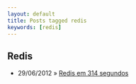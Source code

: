 ```yaml
---
layout: default
title: Posts tagged redis
keywords: [redis]
---
```

<h2 class="category">Redis</h2>
<ul class="posts">
<li>
<p>
<span class="date">29/06/2012</span> &raquo;
<a href="/blog/redis-em-314-segundos">Redis em 314 segundos</a>
</p>
</li>
</ul>
